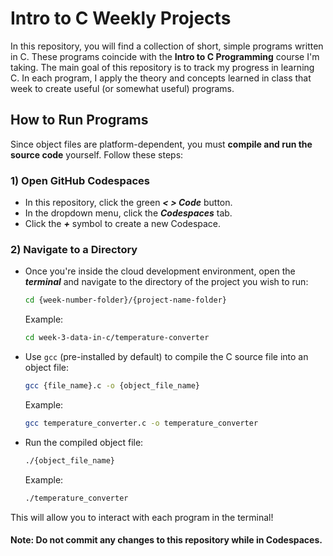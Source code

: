 # Intro to C Weekly Projects

In this repository, you will find a collection of short, simple programs written in C. These programs coincide with the **Intro to C Programming** course I'm taking. The main goal of this repository is to track my progress in learning C. In each program, I apply the theory and concepts learned in class that week to create useful (or somewhat useful) programs.

## How to Run Programs

Since object files are platform-dependent, you must **compile and run the source code** yourself. Follow these steps:

### 1) Open GitHub Codespaces
* In this repository, click the green **_< > Code_** button.
* In the dropdown menu, click the **_Codespaces_** tab.
* Click the **_+_** symbol to create a new Codespace.

### 2) Navigate to a Directory
* Once you're inside the cloud development environment, open the **_terminal_** and navigate to the directory of the project you wish to run:
    ```bash
    cd {week-number-folder}/{project-name-folder}
    ```
    Example: 
    ```bash
    cd week-3-data-in-c/temperature-converter
    ```

* Use `gcc` (pre-installed by default) to compile the C source file into an object file:
    ```bash
    gcc {file_name}.c -o {object_file_name}
    ```
    Example:
    ```bash
    gcc temperature_converter.c -o temperature_converter
    ```

* Run the compiled object file:
    ```bash
    ./{object_file_name}
    ```
    Example:
    ```bash
    ./temperature_converter
    ```

This will allow you to interact with each program in the terminal!
#### Note: Do not commit any changes to this repository while in Codespaces.
